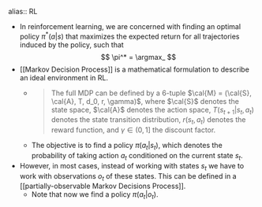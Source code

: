 alias:: RL

- In reinforcement learning, we are concerned with finding an optimal policy $\pi^*(a|s)$ that maximizes the expected return for all trajectories induced by the policy, such that
  $$
  \pi^* = \argmax_
  $$
- [[Markov Decision Process]] is a mathematical formulation to describe an ideal environment in RL.
	- > The full MDP can be defined by a 6-tuple $\cal{M} = (\cal{S}, \cal{A}, T, d_0, r, \gamma)$, where $\cal{S}$ denotes the state space, $\cal{A}$ denotes the action space, $T(s_{t+1} | s_t, a_t)$ denotes the state transition distribution, $r(s_t, a_t)$ denotes the reward function, and $\gamma \in (0,1]$ the discount factor.
	- The objective is to find a policy $\pi(a_t | s_t)$, which denotes the probability of taking action $a_t$ conditioned on the current state $s_t$.
- However, in most cases, instead of working with states $s_t$ we have to work with observations $o_t$ of these states. This can be defined in a [[partially-observable Markov Decisions Process]].
	- Note that now we find a policy $\pi(a_t | o_t)$.